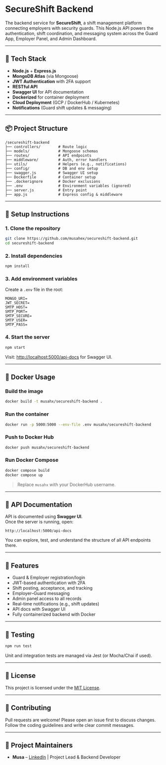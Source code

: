 # SecureShift Backend

The backend service for **SecureShift**, a shift management platform connecting employers with security guards. This Node.js API powers the authentication, shift coordination, and messaging system across the Guard App, Employer Panel, and Admin Dashboard.

---

## 🧩 Tech Stack

- **Node.js** + **Express.js**
- **MongoDB Atlas** (via Mongoose)
- **JWT Authentication** with 2FA support
- **RESTful API**
- **Swagger UI** for API documentation
- **Dockerized** for container deployment
- **Cloud Deployment** (GCP / DockerHub / Kubernetes)
- **Notifications** (Guard shift updates & messaging)

---

## 📦 Project Structure

```
/secureshift-backend
├── controllers/        # Route logic
├── models/             # Mongoose schemas
├── routes/             # API endpoints
├── middleware/         # Auth, error handlers
├── utils/              # Helpers (e.g., notifications)
├── config/             # DB and env setup
├── swagger.js          # Swagger UI setup
├── Dockerfile          # Container setup
├── .dockerignore       # Docker exclusions
├── .env                # Environment variables (ignored)
├── server.js           # Entry point
├── app.js              # Express config & middleware
```

---

## 🚀 Setup Instructions

### 1. Clone the repository
```bash
git clone https://github.com/musahex/secureshift-backend.git
cd secureshift-backend
```

### 2. Install dependencies
```bash
npm install
```

### 3. Add environment variables

Create a `.env` file in the root:

```env
MONGO_URI=
JWT_SECRET=
SMTP_HOST=
SMTP_PORT=
SMTP_SECURE=
SMTP_USER=
SMTP_PASS=
```

### 4. Start the server
```bash
npm start
```

Visit: [http://localhost:5000/api-docs](http://localhost:5000/api-docs) for Swagger UI.

---

## 🐳 Docker Usage

### Build the image
```bash
docker build -t musahx/secureshift-backend .
```

### Run the container
```bash
docker run -p 5000:5000 --env-file .env musahx/secureshift-backend
```

### Push to Docker Hub
```bash
docker push musahx/secureshift-backend
```

### Run Docker Compose
```bash
docker compose build
docker compose up
```

> Replace `musahx` with your DockerHub username.

---

## 📘 API Documentation

API is documented using **Swagger UI**.  
Once the server is running, open:

```
http://localhost:5000/api-docs
```

You can explore, test, and understand the structure of all API endpoints there.

---

## 🔐 Features

- Guard & Employer registration/login
- JWT-based authentication with 2FA
- Shift posting, acceptance, and tracking
- Employer–Guard messaging
- Admin panel access to all records
- Real-time notifications (e.g., shift updates)
- API docs with Swagger UI
- Fully containerized backend with Docker

---

## 🧪 Testing

```bash
npm run test
```

Unit and integration tests are managed via Jest (or Mocha/Chai if used).

---

## 📄 License

This project is licensed under the [MIT License](LICENSE).

---

## 🤝 Contributing

Pull requests are welcome! Please open an issue first to discuss changes. Follow the coding guidelines and write clear commit messages.

---

## 👥 Project Maintainers

- **Musa** – [LinkedIn](https://www.linkedin.com/in/muhammad-musa-0132a2197/) | Project Lead & Backend Developer
